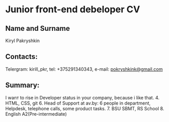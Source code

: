 # Junior front-end debeloper CV
## Name and Surname
Kiryl Pakryshkin
## Contacts:
Telergram: kirill_pkr, tel: +375291340343, e-mail: pokryshkink@gmail.com
## Summary:
I wanт to rise in Developer status in your company, because i like that.
4. HTML, CSS, git
6. Head of Support at av.by: 6 people in department, Helpdesk, telephone calls, some product tasks.
7. BSU SBMT, RS School
8. English A2(Pre-intermediate)
